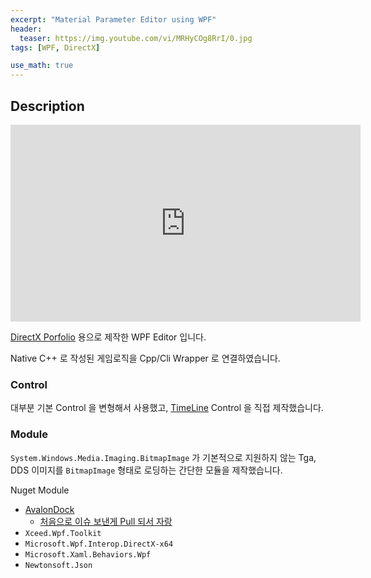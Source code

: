 ```yaml
---
excerpt: "Material Parameter Editor using WPF"
header:
  teaser: https://img.youtube.com/vi/MRHyCOg8RrI/0.jpg
tags: [WPF, DirectX]

use_math: true
---
```


## Description

<iframe width="560" height="315" src="https://www.youtube.com/embed/MRHyCOg8RrI" frameborder="0" allowfullscreen></iframe>

<br/>

[DirectX Porfolio](https://mona04.github.io/posts/portfolio/dx%20mini%20engine/) 용으로 제작한 WPF Editor 입니다.

Native C++ 로 작성된 게임로직을 Cpp/Cli Wrapper 로 연결하였습니다.

### Control

대부분 기본 Control 을 변형해서 사용했고, [TimeLine](https://mona04.github.io/posts/c%20sharp/wpf/Timelines/) Control 을 직접 제작했습니다.


### Module

```System.Windows.Media.Imaging.BitmapImage``` 가 기본적으로 지원하지 않는 Tga, DDS 이미지를 ```BitmapImage``` 형태로 로딩하는 간단한 모듈을 제작했습니다.

Nuget Module
+ [AvalonDock](https://github.com/Dirkster99/AvalonDock)
  + [처음으로 이슈 보낸게 Pull 되서 자랑](https://github.com/Dirkster99/AvalonDock/issues/344)
+ ```Xceed.Wpf.Toolkit```
+ ```Microsoft.Wpf.Interop.DirectX-x64```
+ ```Microsoft.Xaml.Behaviors.Wpf```
+ ```Newtonsoft.Json```

